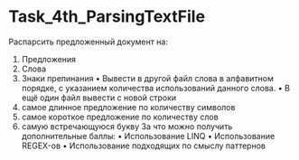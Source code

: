 # Task_4th_ParsingTextFile
Распарсить предложенный документ на:
1. Предложения
2. Слова
3. Знаки препинания
• Вывести в другой файл слова в алфавитном порядке, с указанием количества использований данного слова.
• В ещё один файл вывести с новой строки
1. самое длинное предложение по количеству символов
2. самое короткое предложение по количеству слов
3. самую встречающуюся букву
За что можно получить дополнительные баллы:
• Использование LINQ
• Использование REGEX-ов
• Использование подходящих по смыслу паттернов
